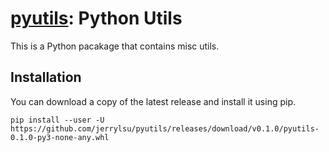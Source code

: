 # [pyutils](https://github.com/jerrylsu/pyutils): Python Utils

This is a Python pacakage that contains misc utils.

## Installation

You can download a copy of the latest release and install it using pip.
```
pip install --user -U https://github.com/jerrylsu/pyutils/releases/download/v0.1.0/pyutils-0.1.0-py3-none-any.whl
```
